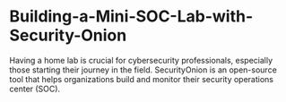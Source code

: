 # Building-a-Mini-SOC-Lab-with-Security-Onion
Having a home lab is crucial for cybersecurity professionals, especially those starting their journey in the field. SecurityOnion is an open-source tool that helps organizations build and monitor their security operations center (SOC).
